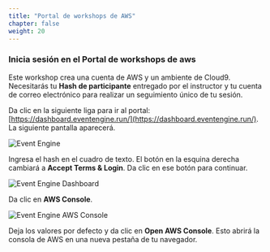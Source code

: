 ```yaml
---
title: "Portal de workshops de AWS"
chapter: false
weight: 20
---
```


### Inicia sesión en el Portal de workshops de aws

Este workshop crea una cuenta de AWS y un ambiente de Cloud9. Necesitarás tu **Hash
de participante** entregado por el instructor y tu cuenta de correo electrónico para
realizar un seguimiento único de tu sesión.

Da clic en la siguiente liga para ir al portal: [https://dashboard.eventengine.run/](https://dashboard.eventengine.run/). La siguiente pantalla aparecerá.

![Event Engine](/images/event-engine-initial-screen.png)

Ingresa el hash en el cuadro de texto. El botón en la esquina derecha cambiará a 
**Accept Terms & Login**. Da clic en ese botón para continuar.

![Event Engine Dashboard](/images/event-engine-dashboard.png)

Da clic en **AWS Console**.

![Event Engine AWS Console](/images/event-engine-aws-console.png)

Deja los valores por defecto y da clic en **Open AWS Console**. Esto abrirá la consola de AWS en una nueva pestaña de tu navegador.

